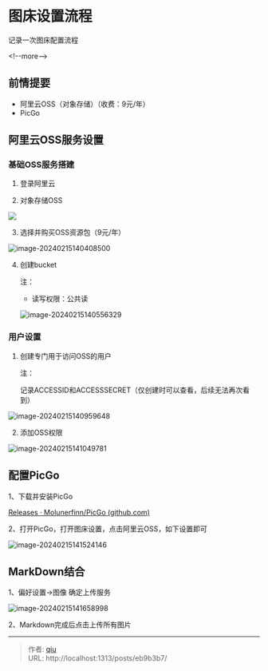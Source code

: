 # 图床设置流程








记录一次图床配置流程

&lt;!--more--&gt;

## 前情提要

- 阿里云OSS（对象存储）（收费：9元/年）
- PicGo

## 阿里云OSS服务设置

### 基础OSS服务搭建

1. 登录阿里云

2. 对象存储OSS

![](https://qiu-media.oss-cn-wuhan-lr.aliyuncs.com/img/20240215140210.png)

3. 选择并购买OSS资源包（9元/年）

![image-20240215140408500](https://qiu-media.oss-cn-wuhan-lr.aliyuncs.com/img/image-20240215140408500.png)

4. 创建bucket

   注：

   - 读写权限：公共读

   ![image-20240215140556329](https://qiu-media.oss-cn-wuhan-lr.aliyuncs.com/img/image-20240215140556329.png)

   

### 用户设置

   1. 创建专门用于访问OSS的用户

      注：

      记录ACCESSID和ACCESSSECRET（仅创建时可以查看，后续无法再次看到）

   ![image-20240215140959648](https://qiu-media.oss-cn-wuhan-lr.aliyuncs.com/img/image-20240215140959648.png)

   2. 添加OSS权限

   ![image-20240215141049781](https://qiu-media.oss-cn-wuhan-lr.aliyuncs.com/img/image-20240215141049781.png)

## 配置PicGo

1、下载并安装PicGo

[Releases · Molunerfinn/PicGo (github.com)](https://github.com/Molunerfinn/PicGo/releases)

2、打开PicGo，打开图床设置，点击阿里云OSS，如下设置即可

![image-20240215141524146](https://qiu-media.oss-cn-wuhan-lr.aliyuncs.com/img/image-20240215141524146.png)





## MarkDown结合

1、偏好设置-&gt;图像    确定上传服务

![image-20240215141658998](https://qiu-media.oss-cn-wuhan-lr.aliyuncs.com/img/image-20240215141658998.png)



2、Markdown完成后点击上传所有图片


---

> 作者: [qiu](https://qiufenggit.github.io/)  
> URL: http://localhost:1313/posts/eb9b3b7/  

